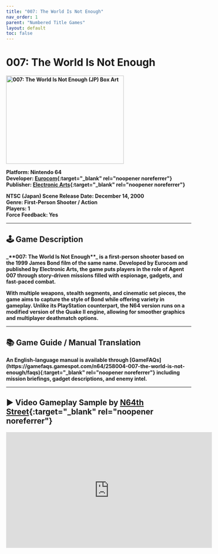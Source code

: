 ```yaml
---
title: "007: The World Is Not Enough"
nav_order: 1
parent: "Numbered Title Games"
layout: default
toc: false
---
```


# 007: The World Is Not Enough
<b>
<img src="https://raw.githubusercontent.com/TheGent/n64gamespedia/main/media/usa/007-The-World-Is-Not-Enough-(USA).png" alt="007: The World Is Not Enough (JP) Box Art" width="320" height="240" />

**Platform:** Nintendo 64  
**Developer:** [Eurocom](https://en.wikipedia.org/wiki/Eurocom){:target="_blank" rel="noopener noreferrer"}  
**Publisher:** [Electronic Arts](https://en.wikipedia.org/wiki/Electronic_Arts){:target="_blank" rel="noopener noreferrer"}

**NTSC (Japan) Scene Release Date:** December 14, 2000  
**Genre:** First-Person Shooter / Action  
**Players:** 1  
**Force Feedback:** Yes

---

## 🕹️ Game Description
<b>
_**007: The World Is Not Enough**_ is a first-person shooter based on the 1999 James Bond film of the same name. Developed by Eurocom and published by Electronic Arts, the game puts players in the role of Agent 007 through story-driven missions filled with espionage, gadgets, and fast-paced combat.

With multiple weapons, stealth segments, and cinematic set pieces, the game aims to capture the style of Bond while offering variety in gameplay. Unlike its PlayStation counterpart, the N64 version runs on a modified version of the Quake II engine, allowing for smoother graphics and multiplayer deathmatch options.

---

## 📚 Game Guide / Manual Translation
<b>
An English-language manual is available through [GameFAQs](https://gamefaqs.gamespot.com/n64/258004-007-the-world-is-not-enough/faqs){:target="_blank" rel="noopener noreferrer"} including mission briefings, gadget descriptions, and enemy intel.

---

## ▶️ Video Gameplay Sample by [N64th Street](https://www.youtube.com/channel/UCiNQhAHcX6KiD0OvJtJ3kRQ){:target="_blank" rel="noopener noreferrer"}
<b>
<iframe width="560" height="315" src="https://www.youtube.com/embed/FpS3_D5adn0" title="007: The World Is Not Enough – Gameplay Sample" frameborder="0" allowfullscreen></iframe>
</b>
